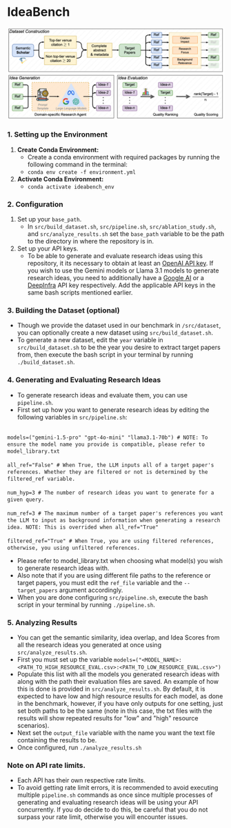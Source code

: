 # IdeaBench
![IdeaBenchImage](IdeaBench.png)

### 1. Setting up the Environment
1. **Create Conda Environment:**
	* Create a conda environment with required packages by running the following command in the terminal:
	* `conda env create -f environment.yml`
2. **Activate Conda Environment:**
	* `conda activate ideabench_env`

### 2. Configuration
1. Set up your `base_path`. 
	* In `src/build_dataset.sh`, `src/pipeline.sh`, `src/ablation_study.sh`, and `src/analyze_results.sh` set the `base_path` variable to be the path to the directory in where the repository is in. 
2. Set up your API keys. 
	* To be able to generate and evaluate research ideas using this repository, it its necessary to obtain at least an [OpenAI API key](https://platform.openai.com/docs/overview). If you wish to use the Gemini models or Llama 3.1 models to generate research ideas, you need to additionally have a [Google AI](https://ai.google.dev/gemini-api/docs/api-key) or a [DeepInfra](https://deepinfra.com/) API key respectively. Add the applicable API keys in the same bash scripts mentioned earlier.

### 3.  Building the Dataset (optional)
* Though we provide the dataset used in our benchmark in `/src/dataset`, you can optionally create a new dataset using `src/build_dataset.sh`. 
* To generate a new dataset, edit the `year` variable in `src/build_dataset.sh` to be the year you desire to extract target papers from, then execute the bash script in your terminal by running `./build_dataset.sh`. 

### 4. Generating and Evaluating Research Ideas
* To generate research ideas and evaluate them, you can use `pipeline.sh`.
* First set up how you want to generate research ideas by editing the following variables in `src/pipeline.sh`:

```# Input model you are interested in generating research ideas with here.

models=("gemini-1.5-pro" "gpt-4o-mini" "llama3.1-70b") # NOTE: To ensure the model name you provide is compatible, please refer to model_library.txt

all_ref="False" # When True, the LLM inputs all of a target paper's references. Whether they are filtered or not is determined by the filtered_ref variable.

num_hyp=3 # The number of research ideas you want to generate for a given query.

num_ref=3 # The maximum number of a target paper's references you want the LLM to input as background information when generating a research idea. NOTE: This is overrided when all_ref="True"

filtered_ref="True" # When True, you are using filtered references, otherwise, you using unfiltered references.
```
* Please refer to model_library.txt when choosing what model(s) you wish to generate research ideas with. 
* Also note that if you are using different file paths to the reference or target papers, you must edit the  `ref_file` variable and the `--target_papers` argument accordingly. 
* When you are done configuring `src/pipeline.sh`, execute the bash script in your terminal by running `./pipeline.sh`. 
### 5. Analyzing Results 
* You can get the semantic similarity, idea overlap, and Idea Scores from all the research ideas you generated at once using `src/analyze_results.sh`.
* First you must set up the variable `models=("<MODEL_NAME>:<PATH_TO_HIGH_RESOURCE_EVAL.csv>:<PATH_TO_LOW_RESOURCE_EVAL.csv>")`
* Populate this list with all the models you generated research ideas with along with the path their evaluation files are saved. An example of how this is done is provided in `src/analyze_results.sh`. By default, it is expected to have low and high resource results for each model, as done in the benchmark, however, if you have only outputs for one setting, just set both paths to be the same (note in this case, the txt files with the results will show repeated results for "low" and "high" resource scenarios). 
* Next set the `output_file` variable with the name you want the text file containing the results to be.
* Once configured, run `./analyze_results.sh`

### Note on API rate limits.
* Each API has their own respective rate limits.
* To avoid getting rate limit errors, it is recommended to avoid executing multiple `pipeline.sh` commands as once since multiple processes of generating and evaluating research ideas will be using your API concurrently.  If you do decide to do this, be careful that you do not surpass your rate limit, otherwise you will encounter issues. 

